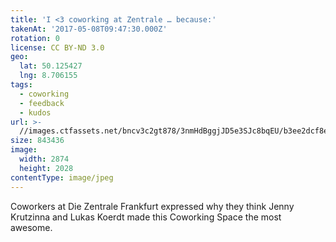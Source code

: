 ```yaml
---
title: 'I <3 coworking at Zentrale … because:'
takenAt: '2017-05-08T09:47:30.000Z'
rotation: 0
license: CC BY-ND 3.0
geo:
  lat: 50.125427
  lng: 8.706155
tags:
  - coworking
  - feedback
  - kudos
url: >-
  //images.ctfassets.net/bncv3c2gt878/3nmHdBggjJD5e3SJc8bqEU/b3ee2dcf8ebf11722d1a24f77df802d5/i-3-coworking-at-zentrale--because_33686132054_o
size: 843436
image:
  width: 2874
  height: 2028
contentType: image/jpeg
---
```


Coworkers at Die Zentrale Frankfurt expressed why they think Jenny Krutzinna and Lukas Koerdt made this Coworking Space the most awesome.